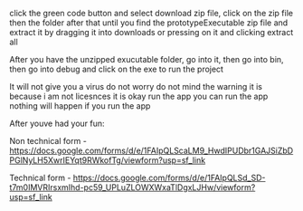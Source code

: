 click the green code button and select download zip file, click on the zip file then the folder after that until you find the prototypeExecutable zip file and extract it by dragging it into downloads or pressing on it and clicking extract all


After you have the unzipped exucutable folder, go into it, then go into bin, then go into debug and click on the exe to run the project

It will not give you a virus do not worry do not mind the warning it is because i am not licesnces it is okay run the app you can run the app nothing will happen if you run the app

After youve had your fun:

Non technical form - https://docs.google.com/forms/d/e/1FAIpQLScaLM9_HwdIPUDbr1GAJSiZbDPGlNyLH5XwrIEYqt9RWkofTg/viewform?usp=sf_link

Technical form - https://docs.google.com/forms/d/e/1FAIpQLSd_SD-t7m0IMVRIrsxmIhd-pc59_UPLuZLOWXWxaTlDgxLJHw/viewform?usp=sf_link
